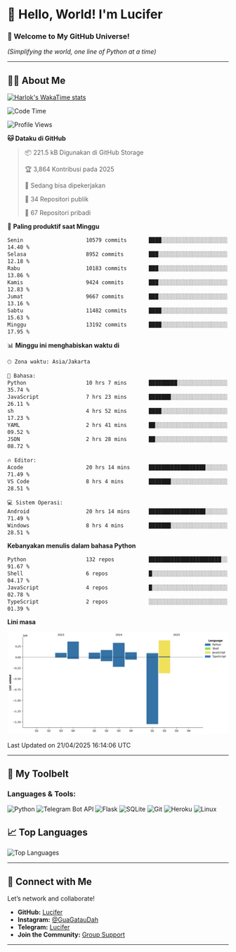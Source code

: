 # 👋 Hello, World! I'm Lucifer 

### 🚀 Welcome to My GitHub Universe!  
*(Simplifying the world, one line of Python at a time)*  

---

## 🧑‍💻 About Me


[![Harlok's WakaTime stats](https://github-readme-stats.vercel.app/api/wakatime?username=LuciferReborns)](https://github.com/jonesroot/github-readme-stats)


<!--START_SECTION:waka-->
![Code Time](http://img.shields.io/badge/Code%20Time-81%20hrs%2020%20mins-blue)

![Profile Views](http://img.shields.io/badge/Profil%20dilihat-8-blue)

**🐱 Dataku di GitHub** 

> 📦 221.5 kB Digunakan di GitHub Storage 
 > 
> 🏆 3,864 Kontribusi pada 2025
 > 
> 💼 Sedang bisa dipekerjakan
 > 
> 📜 34 Repositori publik 
 > 
> 🔑 67 Repositori pribadi 
 > 
📅 **Paling produktif saat Minggu** 

```text
Senin                    10579 commits       ████░░░░░░░░░░░░░░░░░░░░░   14.40 % 
Selasa                   8952 commits        ███░░░░░░░░░░░░░░░░░░░░░░   12.18 % 
Rabu                     10183 commits       ███░░░░░░░░░░░░░░░░░░░░░░   13.86 % 
Kamis                    9424 commits        ███░░░░░░░░░░░░░░░░░░░░░░   12.83 % 
Jumat                    9667 commits        ███░░░░░░░░░░░░░░░░░░░░░░   13.16 % 
Sabtu                    11482 commits       ████░░░░░░░░░░░░░░░░░░░░░   15.63 % 
Minggu                   13192 commits       ████░░░░░░░░░░░░░░░░░░░░░   17.95 % 
```


📊 **Minggu ini menghabiskan waktu di** 

```text
🕑︎ Zona waktu: Asia/Jakarta

💬 Bahasa: 
Python                   10 hrs 7 mins       █████████░░░░░░░░░░░░░░░░   35.74 % 
JavaScript               7 hrs 23 mins       ███████░░░░░░░░░░░░░░░░░░   26.11 % 
sh                       4 hrs 52 mins       ████░░░░░░░░░░░░░░░░░░░░░   17.23 % 
YAML                     2 hrs 41 mins       ██░░░░░░░░░░░░░░░░░░░░░░░   09.52 % 
JSON                     2 hrs 28 mins       ██░░░░░░░░░░░░░░░░░░░░░░░   08.72 % 

🔥 Editor: 
Acode                    20 hrs 14 mins      ██████████████████░░░░░░░   71.49 % 
VS Code                  8 hrs 4 mins        ███████░░░░░░░░░░░░░░░░░░   28.51 % 

💻 Sistem Operasi: 
Android                  20 hrs 14 mins      ██████████████████░░░░░░░   71.49 % 
Windows                  8 hrs 4 mins        ███████░░░░░░░░░░░░░░░░░░   28.51 % 
```

**Kebanyakan menulis dalam bahasa Python** 

```text
Python                   132 repos           ███████████████████████░░   91.67 % 
Shell                    6 repos             █░░░░░░░░░░░░░░░░░░░░░░░░   04.17 % 
JavaScript               4 repos             █░░░░░░░░░░░░░░░░░░░░░░░░   02.78 % 
TypeScript               2 repos             ░░░░░░░░░░░░░░░░░░░░░░░░░   01.39 % 
```



**Lini masa**

![Lines of Code chart](https://raw.githubusercontent.com/jonesroot/jonesroot/main/assets/bar_graph.png)


 Last Updated on 21/04/2025 16:14:06 UTC
<!--END_SECTION:waka-->

---


## 🧰 My Toolbelt  

### Languages & Tools:  
![Python](https://img.shields.io/badge/-Python-3776AB?style=flat-square&logo=python&logoColor=white) ![Telegram Bot API](https://img.shields.io/badge/-Telegram%20Bot%20API-2CA5E0?style=flat-square&logo=telegram&logoColor=white) ![Flask](https://img.shields.io/badge/-Flask-000000?style=flat-square&logo=flask&logoColor=white) ![SQLite](https://img.shields.io/badge/-SQLite-003B57?style=flat-square&logo=sqlite&logoColor=white) ![Git](https://img.shields.io/badge/-Git-F05032?style=flat-square&logo=git&logoColor=white) ![Heroku](https://img.shields.io/badge/-Heroku-430098?style=flat-square&logo=heroku&logoColor=white) ![Linux](https://img.shields.io/badge/-Linux-FCC624?style=flat-square&logo=linux&logoColor=black)  


## 📈 Top Languages

![Top Languages](https://github-readme-stats.vercel.app/api/top-langs/?username=jonesroot&layout=compact&theme=tokyonight)  

---


## 🔗 Connect with Me  

Let’s network and collaborate!  
- **GitHub:** [Lucifer](https://github.com/jonesroot/jonesroot/blob/main/README.md)  
- **Instagram:** [@GuaGatauDah](https://instagram.com/guagataudah)  
- **Telegram:** [Lucifer](https://t.me/LuciferReborns)  
- **Join the Community:** [Group Support](https://t.me/GokilSupport)

---
